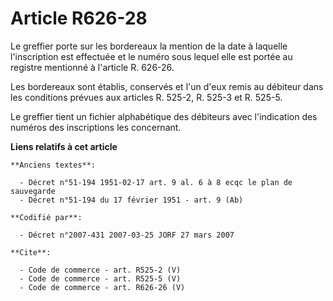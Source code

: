 # Article R626-28

Le greffier porte sur les bordereaux la mention de la date à laquelle l'inscription est effectuée et le numéro sous lequel
elle est portée au registre mentionné à l'article R. 626-26. 

Les bordereaux sont établis, conservés et l'un d'eux remis au débiteur dans les conditions prévues aux articles R. 525-2, R.
525-3 et R. 525-5. 

Le greffier tient un fichier alphabétique des débiteurs avec l'indication des numéros des inscriptions les concernant.

**Liens relatifs à cet article**

	**Anciens textes**:

	  - Décret n°51-194 1951-02-17 art. 9 al. 6 à 8 ecqc le plan de sauvegarde
	  - Décret n°51-194 du 17 février 1951 - art. 9 (Ab)

	**Codifié par**:

	  - Décret n°2007-431 2007-03-25 JORF 27 mars 2007

	**Cite**:

	  - Code de commerce - art. R525-2 (V)
	  - Code de commerce - art. R525-5 (V)
	  - Code de commerce - art. R626-26 (V)
